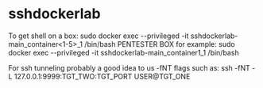 # sshdockerlab


To get shell on a box:
sudo docker exec --privileged -it sshdockerlab-main_container<1-5>_1 /bin/bash
PENTESTER BOX for example:
sudo docker exec --privileged -it sshdockerlab-main_container1_1 /bin/bash

For ssh tunneling probably a good idea to us -fNT flags such as:
ssh -fNT -L 127.0.0.1:9999:TGT_TWO:TGT_PORT USER@TGT_ONE



